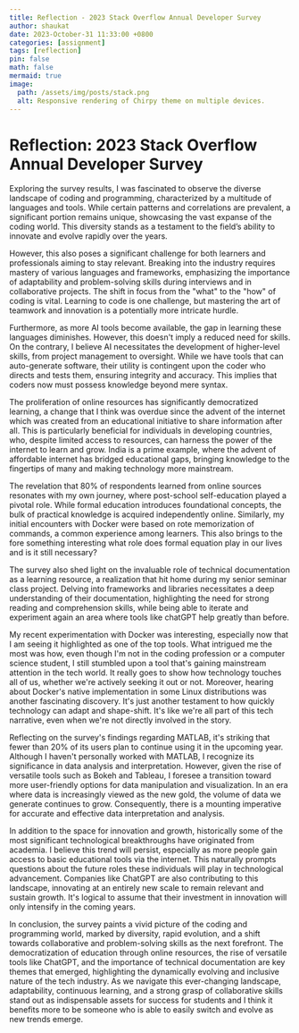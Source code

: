 ```yaml
---
title: Reflection - 2023 Stack Overflow Annual Developer Survey
author: shaukat
date: 2023-October-31 11:33:00 +0800
categories: [assignment]
tags: [reflection]
pin: false
math: false
mermaid: true
image:
  path: /assets/img/posts/stack.png
  alt: Responsive rendering of Chirpy theme on multiple devices.
---
```



# Reflection: 2023 Stack Overflow Annual Developer Survey

Exploring the survey results, I was fascinated to observe the diverse landscape of coding and programming, characterized by a multitude of languages and tools. While certain patterns and correlations are prevalent, a significant portion remains unique, showcasing the vast expanse of the coding world. This diversity stands as a testament to the field’s ability to innovate and evolve rapidly over the years.

However, this also poses a significant challenge for both learners and professionals aiming to stay relevant. Breaking into the industry requires mastery of various languages and frameworks, emphasizing the importance of adaptability and problem-solving skills during interviews and in collaborative projects. The shift in focus from the "what" to the "how" of coding is vital. Learning to code is one challenge, but mastering the art of teamwork and innovation is a potentially more intricate hurdle.

Furthermore, as more AI tools become available, the gap in learning these languages diminishes. However, this doesn't imply a reduced need for skills. On the contrary, I believe AI necessitates the development of higher-level skills, from project management to oversight. While we have tools that can auto-generate software, their utility is contingent upon the coder who directs and tests them, ensuring integrity and accuracy. This implies that coders now must possess knowledge beyond mere syntax. 

The proliferation of online resources has significantly democratized learning, a change that I think was overdue since the advent of the internet which was created from an educational initiative to share information after all. This is particularly beneficial for individuals in developing countries, who, despite limited access to resources, can harness the power of the internet to learn and grow. India is a prime example, where the advent of affordable internet has bridged educational gaps, bringing knowledge to the fingertips of many and making technology more mainstream.

The revelation that 80% of respondents learned from online sources resonates with my own journey, where post-school self-education played a pivotal role. While formal education introduces foundational concepts, the bulk of practical knowledge is acquired independently online. Similarly, my initial encounters with Docker were based on rote memorization of commands, a common experience among learners. This also brings to the fore something interesting what role does formal equation play in our lives and is it still necessary?

The survey also shed light on the invaluable role of technical documentation as a learning resource, a realization that hit home during my senior seminar class project. Delving into frameworks and libraries necessitates a deep understanding of their documentation, highlighting the need for strong reading and comprehension skills, while being able to iterate and experiment again an area where tools like chatGPT help greatly than before.

My recent experimentation with Docker was interesting, especially now that I am seeing it highlighted as one of the top tools. What intrigued me the most was how, even though I'm not in the coding profession or a computer science student, I still stumbled upon a tool that's gaining mainstream attention in the tech world. It really goes to show how technology touches all of us, whether we're actively seeking it out or not. Moreover, hearing about Docker's native implementation in some Linux distributions was another fascinating discovery. It's just another testament to how quickly technology can adapt and shape-shift. It's like we're all part of this tech narrative, even when we're not directly involved in the story.

Reflecting on the survey's findings regarding MATLAB, it's striking that fewer than 20% of its users plan to continue using it in the upcoming year. Although I haven't personally worked with MATLAB, I recognize its significance in data analysis and interpretation. However, given the rise of versatile tools such as Bokeh and Tableau, I foresee a transition toward more user-friendly options for data manipulation and visualization. In an era where data is increasingly viewed as the new gold, the volume of data we generate continues to grow. Consequently, there is a mounting imperative for accurate and effective data interpretation and analysis.

In addition to the space for innovation and growth, historically some of the most significant technological breakthroughs have originated from academia. I believe this trend will persist, especially as more people gain access to basic educational tools via the internet. This naturally prompts questions about the future roles these individuals will play in technological advancement. Companies like ChatGPT are also contributing to this landscape, innovating at an entirely new scale to remain relevant and sustain growth. It's logical to assume that their investment in innovation will only intensify in the coming years.

In conclusion, the survey paints a vivid picture of the coding and programming world, marked by diversity, rapid evolution, and a shift towards collaborative and problem-solving skills as the next forefront. The democratization of education through online resources, the rise of versatile tools like ChatGPT, and the importance of technical documentation are key themes that emerged, highlighting the dynamically evolving and inclusive nature of the tech industry. 
As we navigate this ever-changing landscape, adaptability, continuous learning, and a strong grasp of collaborative skills stand out as indispensable assets for success for students and I think it benefits more to be someone who is able to easily switch and evolve as new trends emerge.